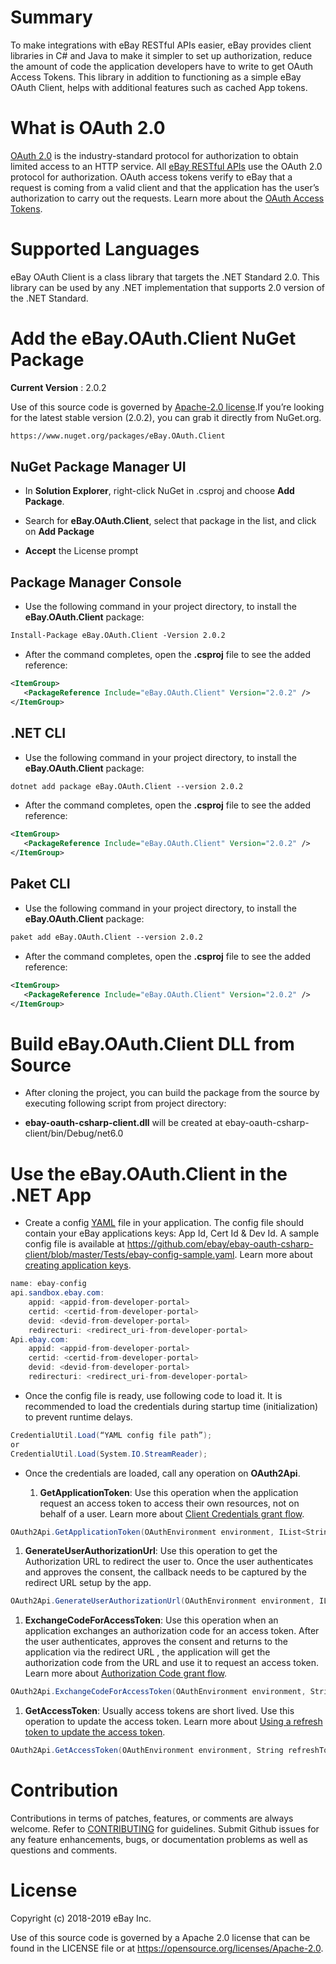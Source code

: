 # Summary

To make integrations with eBay RESTful APIs easier, eBay provides client
libraries in C# and Java to make it simpler to set up authorization,
reduce the amount of code the application developers have to write to
get OAuth Access Tokens. This library in addition to functioning as a
simple eBay OAuth Client, helps with additional features such as cached
App tokens.

# What is OAuth 2.0

[OAuth 2.0](https://tools.ietf.org/html/rfc6749) is the
industry-standard protocol for authorization to obtain limited access to
an HTTP service. All [eBay RESTful
APIs](https://developer.ebay.com/docs) use the OAuth 2.0 protocol for
authorization. OAuth access tokens verify to eBay that a request is
coming from a valid client and that the application has the user’s
authorization to carry out the requests. Learn more about the [OAuth
Access
Tokens](https://developer.ebay.com/api-docs/static/oauth-tokens.html).

# Supported Languages

eBay OAuth Client is a class library that targets the .NET Standard 2.0.
This library can be used by any .NET implementation that supports 2.0
version of the .NET Standard.

# Add the eBay.OAuth.Client NuGet Package

**Current Version** : 2.0.2

Use of this source code is governed by [Apache-2.0
license](https://opensource.org/licenses/Apache-2.0).If you’re looking
for the latest stable version (2.0.2), you can grab it directly from
NuGet.org.

``` xml
https://www.nuget.org/packages/eBay.OAuth.Client
```

## NuGet Package Manager UI

- In **Solution Explorer**, right-click NuGet in .csproj and choose
  **Add Package**.

- Search for **eBay.OAuth.Client**, select that package in the list, and
  click on **Add Package**

- **Accept** the License prompt

## Package Manager Console

- Use the following command in your project directory, to install the
  **eBay.OAuth.Client** package:

``` xml
Install-Package eBay.OAuth.Client -Version 2.0.2
```

- After the command completes, open the **.csproj** file to see the
  added reference:

``` xml
<ItemGroup>
   <PackageReference Include="eBay.OAuth.Client" Version="2.0.2" />
</ItemGroup>
```

## .NET CLI

- Use the following command in your project directory, to install the
  **eBay.OAuth.Client** package:

``` xml
dotnet add package eBay.OAuth.Client --version 2.0.2
```

- After the command completes, open the **.csproj** file to see the
  added reference:

``` xml
<ItemGroup>
   <PackageReference Include="eBay.OAuth.Client" Version="2.0.2" />
</ItemGroup>
```

## Paket CLI

- Use the following command in your project directory, to install the
  **eBay.OAuth.Client** package:

``` xml
paket add eBay.OAuth.Client --version 2.0.2
```

- After the command completes, open the **.csproj** file to see the
  added reference:

``` xml
<ItemGroup>
   <PackageReference Include="eBay.OAuth.Client" Version="2.0.2" />
</ItemGroup>
```

# Build eBay.OAuth.Client DLL from Source

- After cloning the project, you can build the package from the source
  by executing following script from project directory:

<!-- -->

- **ebay-oauth-csharp-client.dll** will be created at
  ebay-oauth-csharp-client/bin/Debug/net6.0

# Use the eBay.OAuth.Client in the .NET App

- Create a config [YAML](http://yaml.org/) file in your application. The
  config file should contain your eBay applications keys: App Id, Cert
  Id & Dev Id. A sample config file is available at
  <https://github.com/ebay/ebay-oauth-csharp-client/blob/master/Tests/ebay-config-sample.yaml>.
  Learn more about [creating application
  keys](https://developer.ebay.com/api-docs/static/creating-edp-account.html#Register).

``` csharp
name: ebay-config
api.sandbox.ebay.com:
    appid: <appid-from-developer-portal>
    certid: <certid-from-developer-portal>
    devid: <devid-from-developer-portal>
    redirecturi: <redirect_uri-from-developer-portal>
Api.ebay.com:
    appid: <appid-from-developer-portal>
    certid: <certid-from-developer-portal>
    devid: <devid-from-developer-portal>
    redirecturi: <redirect_uri-from-developer-portal>
```

- Once the config file is ready, use following code to load it. It is
  recommended to load the credentials during startup time
  (initialization) to prevent runtime delays.

``` csharp
CredentialUtil.Load(“YAML config file path”);
or
CredentialUtil.Load(System.IO.StreamReader);
```

- Once the credentials are loaded, call any operation on **OAuth2Api**.

  1.  **GetApplicationToken**: Use this operation when the application
      request an access token to access their own resources, not on
      behalf of a user. Learn more about [Client Credentials grant
      flow](https://developer.ebay.com/api-docs/static/oauth-client-credentials-grant.html).

``` csharp
OAuth2Api.GetApplicationToken(OAuthEnvironment environment, IList<String> scopes)
```

1.  **GenerateUserAuthorizationUrl**: Use this operation to get the
    Authorization URL to redirect the user to. Once the user
    authenticates and approves the consent, the callback needs to be
    captured by the redirect URL setup by the app.

``` csharp
OAuth2Api.GenerateUserAuthorizationUrl(OAuthEnvironment environment, IList<String> scopes, String state)
```

1.  **ExchangeCodeForAccessToken**: Use this operation when an
    application exchanges an authorization code for an access token.
    After the user authenticates, approves the consent and returns to
    the application via the redirect URL , the application will get the
    authorization code from the URL and use it to request an access
    token. Learn more about [Authorization Code grant
    flow](https://developer.ebay.com/api-docs/static/oauth-authorization-code-grant.html).

``` csharp
OAuth2Api.ExchangeCodeForAccessToken(OAuthEnvironment environment, String code)
```

1.  **GetAccessToken**: Usually access tokens are short lived. Use this
    operation to update the access token. Learn more about [Using a
    refresh token to update the access
    token](https://developer.ebay.com/api-docs/static/oauth-qref-auth-code-grant.html).

``` csharp
OAuth2Api.GetAccessToken(OAuthEnvironment environment, String refreshToken, IList<String> scopes)
```

# Contribution

Contributions in terms of patches, features, or comments are always
welcome. Refer to [CONTRIBUTING](CONTRIBUTING.adoc) for guidelines.
Submit Github issues for any feature enhancements, bugs, or
documentation problems as well as questions and comments.

# License

Copyright (c) 2018-2019 eBay Inc.

Use of this source code is governed by a Apache 2.0 license that can be
found in the LICENSE file or at
<https://opensource.org/licenses/Apache-2.0>.

